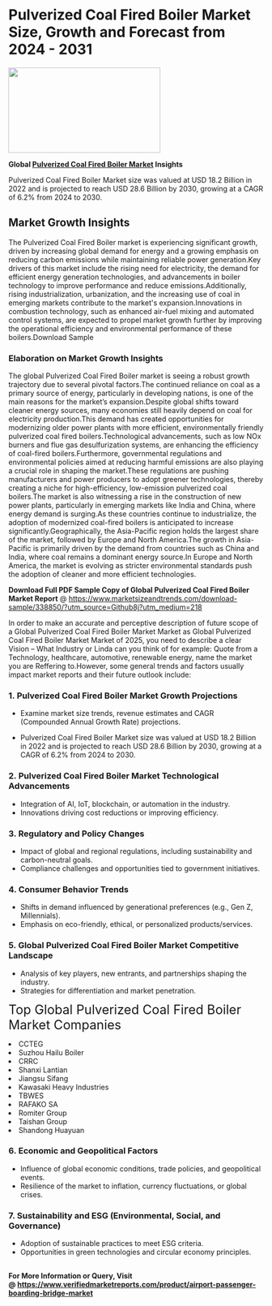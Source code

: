 <H1>Pulverized Coal Fired Boiler Market Size, Growth and Forecast from 2024 - 2031</H1><img class="aligncenter size-medium wp-image-584254" src="https://thirdeyenews.in/wp-content/uploads/2024/09/Global-Market-Research-300x168.jpeg" alt="" width="300" height="168" /><p><strong>Global&nbsp;<a href="https://www.marketsizeandtrends.com/download-sample/338850/?utm_source=Github8j?utm_medium=218">Pulverized Coal Fired Boiler Market</a> Insights</strong></p><p>Pulverized Coal Fired Boiler Market size was valued at USD 18.2 Billion in 2022 and is projected to reach USD 28.6 Billion by 2030, growing at a CAGR of 6.2% from 2024 to 2030.</p><p><h2>Market Growth Insights</h2> The Pulverized Coal Fired Boiler market is experiencing significant growth, driven by increasing global demand for energy and a growing emphasis on reducing carbon emissions while maintaining reliable power generation.Key drivers of this market include the rising need for electricity, the demand for efficient energy generation technologies, and advancements in boiler technology to improve performance and reduce emissions.Additionally, rising industrialization, urbanization, and the increasing use of coal in emerging markets contribute to the market's expansion.Innovations in combustion technology, such as enhanced air-fuel mixing and automated control systems, are expected to propel market growth further by improving the operational efficiency and environmental performance of these boilers.Download Sample <h3>Elaboration on Market Growth Insights</h3> The global Pulverized Coal Fired Boiler market is seeing a robust growth trajectory due to several pivotal factors.The continued reliance on coal as a primary source of energy, particularly in developing nations, is one of the main reasons for the market’s expansion.Despite global shifts toward cleaner energy sources, many economies still heavily depend on coal for electricity production.This demand has created opportunities for modernizing older power plants with more efficient, environmentally friendly pulverized coal fired boilers.Technological advancements, such as low NOx burners and flue gas desulfurization systems, are enhancing the efficiency of coal-fired boilers.Furthermore, governmental regulations and environmental policies aimed at reducing harmful emissions are also playing a crucial role in shaping the market.These regulations are pushing manufacturers and power producers to adopt greener technologies, thereby creating a niche for high-efficiency, low-emission pulverized coal boilers.The market is also witnessing a rise in the construction of new power plants, particularly in emerging markets like India and China, where energy demand is surging.As these countries continue to industrialize, the adoption of modernized coal-fired boilers is anticipated to increase significantly.Geographically, the Asia-Pacific region holds the largest share of the market, followed by Europe and North America.The growth in Asia-Pacific is primarily driven by the demand from countries such as China and India, where coal remains a dominant energy source.In Europe and North America, the market is evolving as stricter environmental standards push the adoption of cleaner and more efficient technologies.</p><p><span class=""><strong>Download Full PDF Sample Copy of Global Pulverized Coal Fired Boiler Market Report</strong> @ <a href="https://www.marketsizeandtrends.com/download-sample/338850/?utm_source=Github8j?utm_medium=218" target="_blank">https://www.marketsizeandtrends.com/download-sample/338850/?utm_source=Github8j?utm_medium=218</a></span></p><p>In order to make an accurate and perceptive description of future scope of a Global&nbsp;Pulverized Coal Fired Boiler Market Market as Global&nbsp;Pulverized Coal Fired Boiler Market Market of 2025, you need to describe a clear Vision &ndash; What Industry or Linda can you think of for example: Quote from a Technology, healthcare, automotive, renewable energy, name the market you are Reffering to.However, some general trends and factors usually impact market reports and their future outlook include:</p><h3>1.&nbsp;<strong>Pulverized Coal Fired Boiler Market Growth Projections</strong></h3><ul><li>Examine market size trends, revenue estimates and CAGR (Compounded Annual Growth Rate) projections.</li><li><p>Pulverized Coal Fired Boiler Market size was valued at USD 18.2 Billion in 2022 and is projected to reach USD 28.6 Billion by 2030, growing at a CAGR of 6.2% from 2024 to 2030.</p></li></ul><h3>2.&nbsp;<strong>Pulverized Coal Fired Boiler Market Technological Advancements</strong></h3><ul><li>Integration of AI, IoT, blockchain, or automation in the industry.</li><li>Innovations driving cost reductions or improving efficiency.</li></ul><h3>3.&nbsp;<strong>Regulatory and Policy Changes</strong></h3><ul><li>Impact of global and regional regulations, including sustainability and carbon-neutral goals.</li><li>Compliance challenges and opportunities tied to government initiatives.</li></ul><h3>4.&nbsp;<strong>Consumer Behavior Trends</strong></h3><ul><li>Shifts in demand influenced by generational preferences (e.g., Gen Z, Millennials).</li><li>Emphasis on eco-friendly, ethical, or personalized products/services.</li></ul><h3>5.&nbsp;<strong>Global Pulverized Coal Fired Boiler Market Competitive Landscape</strong></h3><ul><li>Analysis of key players, new entrants, and partnerships shaping the industry.</li><li>Strategies for differentiation and market penetration.</li></ul><p data-pm-slice="1 1 []"><span style="color: inherit; font-family: inherit; font-size: 25px;">Top Global Pulverized Coal Fired Boiler Market Companies</span></p><div class="" data-test-id=""><p><li>CCTEG</li><li> Suzhou Hailu Boiler</li><li> CRRC</li><li> Shanxi Lantian</li><li> Jiangsu Sifang</li><li> Kawasaki Heavy Industries</li><li> TBWES</li><li> RAFAKO SA</li><li> Romiter Group</li><li> Taishan Group</li><li> Shandong Huayuan</li></p></div><h3>6.&nbsp;<strong>Economic and Geopolitical Factors</strong></h3><ul><li>Influence of global economic conditions, trade policies, and geopolitical events.</li><li>Resilience of the market to inflation, currency fluctuations, or global crises.</li></ul><h3>7.&nbsp;<strong>Sustainability and ESG (Environmental, Social, and Governance)</strong></h3><ul><li>Adoption of sustainable practices to meet ESG criteria.</li><li>Opportunities in green technologies and circular economy principles.</li></ul><h2><strong style="font-size: 14px;">For More Information or Query, Visit @&nbsp;</strong><a style="background-color: #ffffff; font-size: 14px;" href="https://www.marketsizeandtrends.com/report/pulverized-coal-fired-boiler-market/" target="_blank">https://www.verifiedmarketreports.com/product/airport-passenger-boarding-bridge-market</a></h2>